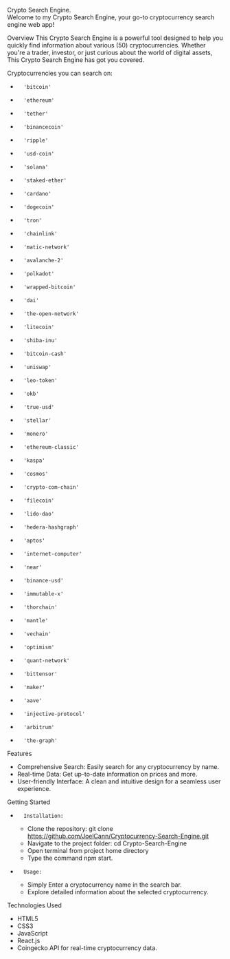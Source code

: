 Crypto Search Engine. <br />
Welcome to my Crypto Search Engine, your go-to cryptocurrency search engine web app!

Overview
This Crypto Search Engine is a powerful tool designed to help you quickly find information about various (50) cryptocurrencies. Whether you're a trader, investor, or just curious about the world of digital assets, This Crypto Search Engine has got you covered.


Cryptocurrencies you can search on:
* 		'bitcoin'
* 		'ethereum'
* 		'tether'
* 		'binancecoin'
* 		'ripple'
* 		'usd-coin'
* 		'solana'
* 		'staked-ether'
* 		'cardano'
* 		'dogecoin'
* 		'tron'
* 		'chainlink'
* 		'matic-network'
* 		'avalanche-2'
* 		'polkadot'
* 		'wrapped-bitcoin'
* 		'dai'
* 		'the-open-network'
* 		'litecoin'
* 		'shiba-inu'
* 		'bitcoin-cash'
* 		'uniswap'
* 		'leo-token'
* 		'okb'
* 		'true-usd'
* 		'stellar'
* 		'monero'
* 		'ethereum-classic'
* 		'kaspa'
* 		'cosmos'
* 		'crypto-com-chain'
* 		'filecoin'
* 		'lido-dao'
* 		'hedera-hashgraph'
* 		'aptos'
* 		'internet-computer'
* 		'near'
* 		'binance-usd'
* 		'immutable-x'
* 		'thorchain'
* 		'mantle'
* 		'vechain'
* 		'optimism'
* 		'quant-network'
* 		'bittensor'
* 		'maker'
* 		'aave'
* 		'injective-protocol'
* 		'arbitrum'
* 		'the-graph'


Features
* Comprehensive Search: Easily search for any cryptocurrency by name.
* Real-time Data: Get up-to-date information on prices and more.
* User-friendly Interface: A clean and intuitive design for a seamless user experience.


Getting Started
* 		Installation:
    * Clone the repository: git clone https://github.com/JoelCann/Cryptocurrency-Search-Engine.git
    * Navigate to the project folder: cd Crypto-Search-Engine
    * Open terminal from project home directory
    * Type the command npm start.

* 		Usage:
    * Simply Enter a cryptocurrency name in the search bar.
    * Explore detailed information about the selected cryptocurrency.

Technologies Used
* HTML5
* CSS3
* JavaScript
* React.js
* Coingecko API for real-time cryptocurrency data.

